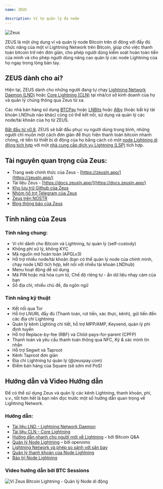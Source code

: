 ```yaml
---
name: ZEUS

description: Ví tự quản lý đa node
---
```


![Zeus](assets/zeus_intro.webp)

ZEUS là một ứng dụng ví và quản lý node Bitcoin trên di động với đầy đủ chức năng của một ví Lightning Network trên Bitcoin, giúp cho việc thanh toán bitcoin trở nên đơn giản, cho phép người dùng kiểm soát hoàn toàn tiền của mình và cho phép người dùng nâng cao quản lý các node Lightning của họ ngay trong lòng bàn tay.

## ZEUS dành cho ai?
Hiện tại, ZEUS dành cho những người đang tự chạy [Lightning Network Daemon (LND)](https://lightning.engineering/) hoặc [Core Lightning (CLN)](https://blockstream.com/lightning/) tại nhà/cơ sở kinh doanh của họ và quản lý chúng thông qua Zeus từ xa.

Các nhà bán hàng sử dụng [BTCPay](https://btcpayserver.org/) hoặc [LNBits](https://lnbits.com/) hoặc [Alby](https://getalby.com/) (hoặc bất kỳ tài khoản LNDhub nào khác) cũng có thể kết nối, sử dụng và quản lý các node/tài khoản của họ từ ZEUS.

[Bắt đầu từ v0.8](https://blog.zeusln.com/zeus-v0-8-0-open-beta/), ZEUS sẽ bắt đầu phục vụ người dùng trung bình, những người chỉ muốn một cách đơn giản để thực hiện thanh toán bitcoin nhanh chóng, rẻ tiền từ thiết bị di động của họ bằng cách có một [node Lightning di động tích hợp](https://docs.zeusln.app/category/embedded-node) với một [nhà cung cấp dịch vụ Lightning (LSP)](https://docs.zeusln.app/lsp/intro) tích hợp.

## Tài nguyên quan trọng của Zeus:
- Trang web chính thức của Zeus - [https://zeusln.app/](https://zeusln.app/)
- Tài liệu Zeus - [https://docs.zeusln.app/](https://docs.zeusln.app/)
- [Kho lưu trữ Github của Zeus](https://github.com/ZeusLN/zeus)
- [Nhóm hỗ trợ Telegram của Zeus](https://t.me/ZeusLN)
- [Zeus trên NOSTR](https://iris.to/zeus@zeusln.app)
- [Blog thông báo của Zeus](https://blog.zeusln.com)

## Tính năng của Zeus
### Tính năng chung:
- Ví chỉ dành cho Bitcoin và Lightning, tự quản lý (self-custody)
- Không phí xử lý, không KYC
- Mã nguồn mở hoàn toàn (APGLv3)
- Hỗ trợ nhiều node/tài khoản (bạn có thể quản lý node của chính mình, chạy node LND tích hợp, kết nối với nhiều tài khoản LNDhub)
- Menu hoạt động dễ sử dụng
- Mã PIN hoặc mã hóa cụm từ, Chế độ riêng tư - ẩn dữ liệu nhạy cảm của bạn
- Sổ địa chỉ, nhiều chủ đề, đa ngôn ngữ

### Tính năng kỹ thuật
- Kết nối qua Tor
- Hỗ trợ LNURL đầy đủ (Thanh toán, rút tiền, xác thực, kênh), gửi tiền đến các địa chỉ Lightning
- Quản lý kênh Lighting chi tiết, hỗ trợ MPP/AMP, Keysend, quản lý phí định tuyến
- Hỗ trợ Replace-by-fee (RBF) và Child-pays-for-parent (CPFP)
- Thanh toán và yêu cầu thanh toán thông qua NFC, Ký & xác minh tin nhắn
- Hỗ trợ Segwit và Taproot
- Kênh Taproot đơn giản
- Địa chỉ Lightning tự quản lý (@zeuspay.com)
- Điểm bán hàng của Square (sẽ sớm mở PoS)

## Hướng dẫn và Video Hướng dẫn
Để có thể sử dụng Zeus và quản lý các kênh Lightning, thanh khoản, phí, v.v., tốt hơn hết là bạn nên đọc trước một số hướng dẫn quan trọng về Lightning Network.

### Hướng dẫn:
- [Tài liệu LND - Lightning Network Daemon](https://docs.lightning.engineering/)
- [Tài liệu CLN - Core Lightning](https://lightning.readthedocs.io/index.html)
- [Hướng dẫn nhanh cho người mới về Lightning](https://bitcoiner.guide/lightning/) – bởi Bitcoin Q&A
- [Quản lý Node Lightning](https://www.lightningnode.info/) – bởi openoms
- [Lightning Network và phép so sánh với sân bay](https://darthcoin.substack.com/p/the-lightning-network-and-the-airport)
- [Quản lý thanh khoản của Node Lightning](https://darthcoin.substack.com/p/managing-lightning-node-liquidity)
- [Bảo trì Node Lightning](https://darthcoin.substack.com/p/lightning-node-maintenance)

### Video hướng dẫn bởi BTC Sessions

![Ví Zeus Bitcoin Lightning - Quản lý Node di động](https://youtu.be/hmmehTnV3ys)
